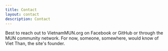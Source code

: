 ```yaml
---
title: Contact
layout: contact
description: Contact
---
```


Best to reach out to VietnamMUN.org on Facebook or GitHub or through the MUN community network. For now, someone, somewhere, would know of Viet Than, the site's founder.